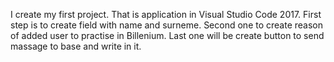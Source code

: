 I create my first project. That is application in Visual Studio Code 2017. First step is to create field with name and surneme. Second one to create reason of added user to practise in Billenium. Last one will be create button to send massage to base and write in it.